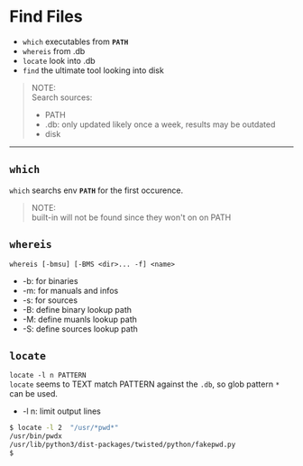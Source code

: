 # Find Files
* `which` executables from **`PATH`**
* `whereis` from .db
* `locate` look into .db
* `find` the ultimate tool looking into disk

>NOTE:  
>Search sources:
>* PATH
>* .db: only updated likely once a week, results may be outdated 
>* disk

---

## `which`
`which` searchs env **`PATH`** for the first occurence.

>NOTE:  
built-in will not be found since they won't on on PATH

## `whereis`  
`whereis [-bmsu] [-BMS <dir>... -f] <name>`
* -b: for binaries
* -m: for manuals and infos
* -s: for sources
* -B: define binary lookup path
* -M: define muanls lookup path
* -S: define sources lookup path


## `locate`  
`locate -l n PATTERN`  
`locate` seems to TEXT match PATTERN against the `.db`, so glob pattern `*` can be used.
* -l n: limit output lines

```bash
$ locate -l 2  "/usr/*pwd*"
/usr/bin/pwdx
/usr/lib/python3/dist-packages/twisted/python/fakepwd.py
$
```